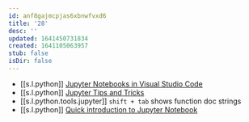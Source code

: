 ```yaml
---
id: anf8gajmcpjas6xbnwfvxd6
title: '28'
desc: ''
updated: 1641450731834
created: 1641105063957
stub: false
isDir: false
---
```



-  [[s.l.python]] [Jupyter Notebooks in Visual Studio Code][1]
  -  [[s.l.python]] [Jupyter Tips and Tricks][2]
- [[s.l.python.tools.jupyter]] `shift + tab` shows function doc strings
-  [[s.l.python]] [Quick introduction to Jupyter Notebook][3]


[1]: https://youtu.be/FSdIoJdSnig
[2]: https://youtu.be/2eCHD6f_phE
[3]: https://youtu.be/jZ952vChhuI
